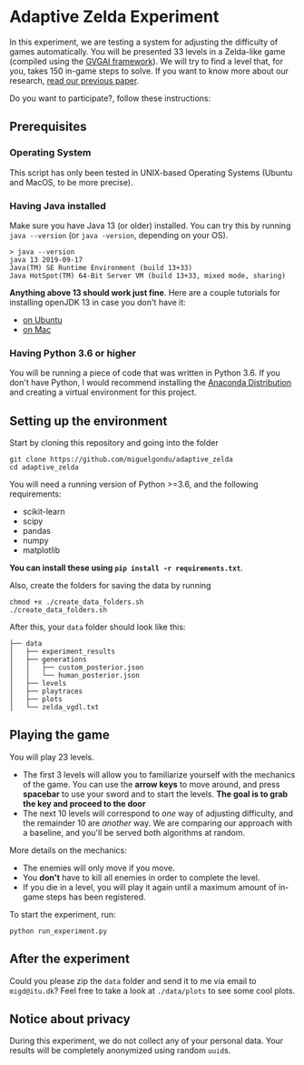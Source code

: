 # Adaptive Zelda Experiment

In this experiment, we are testing a system for adjusting the difficulty of games automatically. You will be presented 33 levels in a Zelda-like game (compiled using the [GVGAI framework](http://www.gvgai.net/index.php)). We will try to find a level that, for you, takes 150 in-game steps to solve. If you want to know more about our research, [read our previous paper](https://arxiv.org/abs/2005.07677). 

Do you want to participate?, follow these instructions:

## Prerequisites

### Operating System

This script has only been tested in UNIX-based Operating Systems (Ubuntu and MacOS, to be more precise).

### Having Java installed

Make sure you have Java 13 (or older) installed. You can try this by running `java --version` (or `java -version`, depending on your OS).

```
> java --version
java 13 2019-09-17
Java(TM) SE Runtime Environment (build 13+33)
Java HotSpot(TM) 64-Bit Server VM (build 13+33, mixed mode, sharing)
```

**Anything above 13 should work just fine**. Here are a couple tutorials for installing openJDK 13 in case you don't have it:
- [on Ubuntu](https://installvirtual.com/how-to-install-openjdk-13-on-ubuntu-19/)
- [on Mac](http://techoral.com/blog/java/install-openjdk-13-on-mac.html)

### Having Python 3.6 or higher

You will be running a piece of code that was written in Python 3.6. If you don't have Python, I would recommend installing the [Anaconda Distribution](https://www.anaconda.com/products/individual) and creating a virtual environment for this project.

## Setting up the environment

Start by cloning this repository and going into the folder

```
git clone https://github.com/miguelgondu/adaptive_zelda
cd adaptive_zelda
```

You will need a running version of Python >=3.6, and the following requirements:
- scikit-learn
- scipy
- pandas
- numpy
- matplotlib

**You can install these using `pip install -r requirements.txt`**.


Also, create the folders for saving the data by running
```
chmod +x ./create_data_folders.sh
./create_data_folders.sh
```

After this, your `data` folder should look like this:

```
├── data
│   ├── experiment_results
│   ├── generations
│   │   ├── custom_posterior.json
│   │   └── human_posterior.json
│   ├── levels
│   ├── playtraces
│   ├── plots
│   └── zelda_vgdl.txt
```

## Playing the game

You will play 23 levels.

- The first 3 levels will allow you to familiarize yourself with the mechanics of the game. You can use the **arrow keys** to move around, and press **spacebar** to use your sword and to start the levels. **The goal is to grab the key and proceed to the door**
- The next 10 levels will correspond to *one* way of adjusting difficulty, and the remainder 10 are *another* way. We are comparing our approach with a baseline, and you'll be served both algorithms at random.

More details on the mechanics:
- The enemies will only move if you move.
- You **don't** have to kill all enemies in order to complete the level.
- If you die in a level, you will play it again until a maximum amount of in-game steps has been registered.

To start the experiment, run:

```
python run_experiment.py
```

## After the experiment

Could you please zip the `data` folder and send it to me via email to `migd@itu.dk`? Feel free to take a look at `./data/plots` to see some cool plots.

## Notice about privacy

During this experiment, we do not collect any of your personal data. Your results will be completely anonymized using random `uuid`s.
